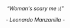 <p align="center"><i>“Woman's scary me :(”</i></p>
<p align="center"><i>- Leonardo Manzanilla -</i></p>


